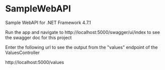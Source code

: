# SampleWebAPI
Sample WebAPI for .NET Framework 4.7.1

Run the app and navigate to http://localhost:5000/swagger/ui/index to see the swagger doc for this project

Enter the following url to see the output from the "values" endpoint of the ValuesController

http://localhost:5000/values

